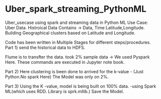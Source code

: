 # Uber_spark_streaming_PythonML
Uber_usecase using spark and streaming data in Python ML
Use Case:
Uber Data.
Histroical Data Contains -> Data, Time Latitude,Longitude.
Building Geographical clusters based on Latitude and Longitude.

Code has been written in Multiple Stages for different steps/procedures.
Part 1)
send the historical data to HDFS.

Flume is to transfter the data.
took 2% sample data -> We used Pyspark Here. These commands are executed in Jupyter note book.

Part 2)
 Here clustering is been done to arrived for the k-value -  (Just Python.No spark Here)
The Model was only on 2%.

Part 3)
Using the K -value, model is being built on 100% data. -using Spark ML(which uses RDD. Library is sprk.mllib.)
Save the Model.

